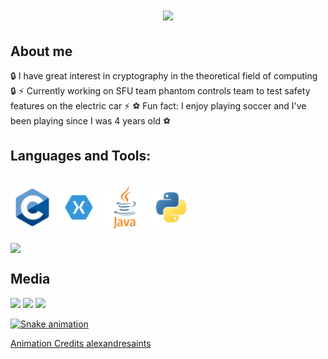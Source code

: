 <h1 align="center">
  <a href="https://git.io/typing-svg">
    <img src="https://readme-typing-svg.herokuapp.com/?lines=Hello,+There!+👋;This+is+Kevin....;Nice+to+meet+you!&center=true&size=30">
  </a>
</h1>

## About me

 🔒 I have great interest in cryptography in the theoretical field of computing 🔒
 ⚡ Currently working on SFU team phantom controls team to test safety features on the electric car ⚡
 ⚽ Fun fact: I enjoy playing soccer and I've been playing since I was 4 years old ⚽


## Languages and Tools:

<div style="display: inline_block"><br>

<img height="70" src="https://raw.githubusercontent.com/github/explore/80688e429a7d4ef2fca1e82350fe8e3517d3494d/topics/c/c.png"/>
<img height="70" src="https://raw.githubusercontent.com/github/explore/80688e429a7d4ef2fca1e82350fe8e3517d3494d/topics/xamarin/xamarin.png"/>
<img height="70" src="https://raw.githubusercontent.com/github/explore/80688e429a7d4ef2fca1e82350fe8e3517d3494d/topics/java/java.png"/>
<img height="70" src="https://raw.githubusercontent.com/github/explore/80688e429a7d4ef2fca1e82350fe8e3517d3494d/topics/python/python.png"/>

</div><br>

<img src = "https://github-readme-stats.vercel.app/api/top-langs/?username=alexandresaints&theme=dracula&hide_langs_below=1" align = "center"/>


## Media

<p align="left">
  <a target="_blank" href="https://www.linkedin.com/in/kevin-litvin/" alt="Linkedin">
  <img src="https://img.shields.io/badge/-LinkedIn-%230077B5?style=for-the-badge&logo=linkedin&logoColor=white" target="_blank"></a> 

  <a target="_blank" href="https://www.instagram.com/kevin.litvinn/)" alt="Instagram">
  <img src="https://img.shields.io/badge/-Instagram-%23E4405F?style=for-the-badge&logo=instagram&logoColor=white" target="_blank"></a>
 
   <a target="_blank" href="mailto:klitvin101@gmail.com" alt="Gmail">
  <img src="https://img.shields.io/badge/Gmail-D14836?style=for-the-badge&logo=gmail&logoColor=white"</a>
</p>


![Snake animation](https://github.com/alexandresaints/alexandresaints/blob/output/github-contribution-grid-snake.svg)


Animation Credits
[alexandresaints](https://github.com/alexandresaints/alexandresaints/blob/output/github-contribution-grid-snake.svg)



